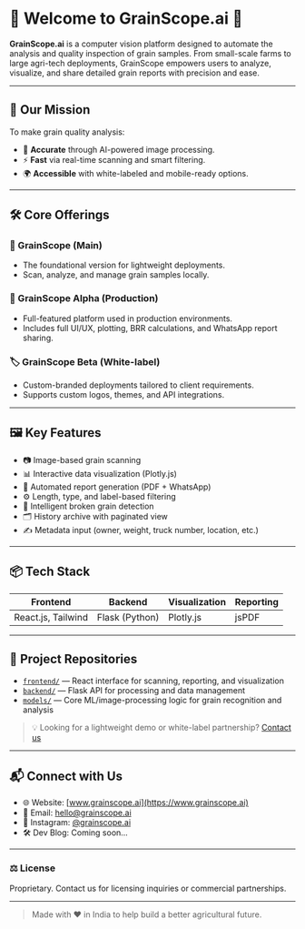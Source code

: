 # 👋 Welcome to GrainScope.ai 🌾

**GrainScope.ai** is a computer vision platform designed to automate the analysis and quality inspection of grain samples. From small-scale farms to large agri-tech deployments, GrainScope empowers users to analyze, visualize, and share detailed grain reports with precision and ease.

---

## 🚀 Our Mission

To make grain quality analysis:
- 🔬 **Accurate** through AI-powered image processing.
- ⚡ **Fast** via real-time scanning and smart filtering.
- 🌍 **Accessible** with white-labeled and mobile-ready options.

---

## 🛠️ Core Offerings

### 🌾 GrainScope (Main)
- The foundational version for lightweight deployments.
- Scan, analyze, and manage grain samples locally.

### 🧪 GrainScope Alpha (Production)
- Full-featured platform used in production environments.
- Includes full UI/UX, plotting, BRR calculations, and WhatsApp report sharing.

### 🏷️ GrainScope Beta (White-label)
- Custom-branded deployments tailored to client requirements.
- Supports custom logos, themes, and API integrations.

---

## 🖼️ Key Features

- 📷 Image-based grain scanning
- 📊 Interactive data visualization (Plotly.js)
- 🧾 Automated report generation (PDF + WhatsApp)
- ⚙️ Length, type, and label-based filtering
- 🧠 Intelligent broken grain detection
- 🗂️ History archive with paginated view
- ✍️ Metadata input (owner, weight, truck number, location, etc.)

---

## 📦 Tech Stack

| Frontend        | Backend     | Visualization | Reporting  |
|-----------------|-------------|---------------|------------|
| React.js, Tailwind | Flask (Python) | Plotly.js       | jsPDF       |

---

## 📂 Project Repositories

- [`frontend/`](https://github.com/grainscopeai/frontend) — React interface for scanning, reporting, and visualization  
- [`backend/`](https://github.com/grainscopeai/backend) — Flask API for processing and data management  
- [`models/`](https://github.com/grainscopeai/models) — Core ML/image-processing logic for grain recognition and analysis  

> 💡 Looking for a lightweight demo or white-label partnership? [Contact us](mailto:hello@grainscope.ai)

---

## 📬 Connect with Us

- 🌐 Website: [www.grainscope.ai](https://www.grainscope.ai)  
- 📧 Email: hello@grainscope.ai  
- 📸 Instagram: [@grainscope.ai](https://instagram.com/grainscope.ai)  
- 🛠️ Dev Blog: Coming soon...

---

### ⚖️ License

Proprietary. Contact us for licensing inquiries or commercial partnerships.

---

> Made with ❤️ in India to help build a better agricultural future.
